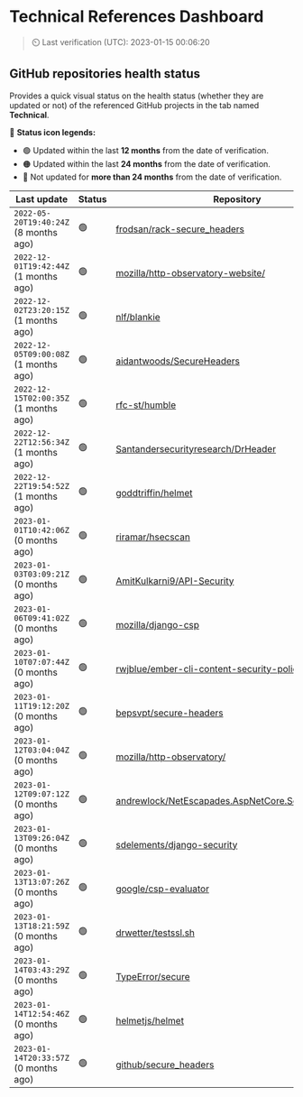 
# Technical References Dashboard

> :timer_clock: Last verification (UTC): 2023-01-15 00:06:20

## GitHub repositories health status

Provides a quick visual status on the health status (whether they are updated or not) of the referenced GitHub projects in the tab named **Technical**.

:speech_balloon: **Status icon legends:**

* :green_circle: Updated within the last **12 months** from the date of verification.
* :orange_circle: Updated within the last **24 months** from the date of verification.
* :red_circle: Not updated for **more than 24 months** from the date of verification.

| Last update | Status | Repository |
| --- | --- | --- |
| `2022-05-20T19:40:24Z` (8 months ago) | :green_circle: | [frodsan/rack-secure_headers](https://github.com/frodsan/rack-secure_headers) |
| `2022-12-01T19:42:44Z` (1 months ago) | :green_circle: | [mozilla/http-observatory-website/](https://github.com/mozilla/http-observatory-website/) |
| `2022-12-02T23:20:15Z` (1 months ago) | :green_circle: | [nlf/blankie](https://github.com/nlf/blankie) |
| `2022-12-05T09:00:08Z` (1 months ago) | :green_circle: | [aidantwoods/SecureHeaders](https://github.com/aidantwoods/SecureHeaders) |
| `2022-12-15T02:00:35Z` (1 months ago) | :green_circle: | [rfc-st/humble](https://github.com/rfc-st/humble) |
| `2022-12-22T12:56:34Z` (1 months ago) | :green_circle: | [Santandersecurityresearch/DrHeader](https://github.com/Santandersecurityresearch/DrHeader) |
| `2022-12-22T19:54:52Z` (1 months ago) | :green_circle: | [goddtriffin/helmet](https://github.com/goddtriffin/helmet) |
| `2023-01-01T10:42:06Z` (0 months ago) | :green_circle: | [riramar/hsecscan](https://github.com/riramar/hsecscan) |
| `2023-01-03T03:09:21Z` (0 months ago) | :green_circle: | [AmitKulkarni9/API-Security](https://github.com/AmitKulkarni9/API-Security) |
| `2023-01-06T09:41:02Z` (0 months ago) | :green_circle: | [mozilla/django-csp](https://github.com/mozilla/django-csp) |
| `2023-01-10T07:07:44Z` (0 months ago) | :green_circle: | [rwjblue/ember-cli-content-security-policy/](https://github.com/rwjblue/ember-cli-content-security-policy/) |
| `2023-01-11T19:12:20Z` (0 months ago) | :green_circle: | [bepsvpt/secure-headers](https://github.com/bepsvpt/secure-headers) |
| `2023-01-12T03:04:04Z` (0 months ago) | :green_circle: | [mozilla/http-observatory/](https://github.com/mozilla/http-observatory/) |
| `2023-01-12T09:07:12Z` (0 months ago) | :green_circle: | [andrewlock/NetEscapades.AspNetCore.SecurityHeaders](https://github.com/andrewlock/NetEscapades.AspNetCore.SecurityHeaders) |
| `2023-01-13T09:26:04Z` (0 months ago) | :green_circle: | [sdelements/django-security](https://github.com/sdelements/django-security) |
| `2023-01-13T13:07:26Z` (0 months ago) | :green_circle: | [google/csp-evaluator](https://github.com/google/csp-evaluator) |
| `2023-01-13T18:21:59Z` (0 months ago) | :green_circle: | [drwetter/testssl.sh](https://github.com/drwetter/testssl.sh) |
| `2023-01-14T03:43:29Z` (0 months ago) | :green_circle: | [TypeError/secure](https://github.com/TypeError/secure) |
| `2023-01-14T12:54:46Z` (0 months ago) | :green_circle: | [helmetjs/helmet](https://github.com/helmetjs/helmet) |
| `2023-01-14T20:33:57Z` (0 months ago) | :green_circle: | [github/secure_headers](https://github.com/github/secure_headers) |

